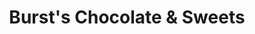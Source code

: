 ---
title: "Burst's Chocolate & Sweets"
url: /corvallis/bursts-chocolate-and-sweets/
shop: chocolate
---